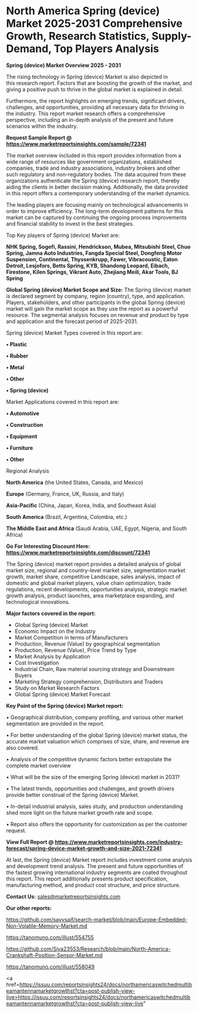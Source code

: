 # North America Spring (device) Market 2025-2031 Comprehensive Growth, Research Statistics, Supply-Demand,  Top Players Analysis

<Strong> Spring (device) Market Overview 2025 - 2031</strong>

The rising technology in Spring (device) Market is also depicted in this research report. Factors that are boosting the growth of the market, and giving a positive push to thrive in the global market is explained in detail.

Furthermore, the report highlights on emerging trends, significant drivers, challenges, and opportunities, providing all necessary data for thriving in the industry. This report market research offers a comprehensive perspective, including an in-depth analysis of the present and future scenarios within the industry.

<strong>Request Sample Report @ <a href=https://www.marketreportsinsights.com/sample/72341>https://www.marketreportsinsights.com/sample/72341</a></strong>

The market overview included in this report provides information from a wide range of resources like government organizations, established companies, trade and industry associations, industry brokers and other such regulatory and non-regulatory bodies. The data acquired from these organizations authenticate the Spring (device) research report, thereby aiding the clients in better decision making. Additionally, the data provided in this report offers a contemporary understanding of the market dynamics.

The leading players are focusing mainly on technological advancements in order to improve efficiency. The long-term development patterns for this market can be captured by continuing the ongoing process improvements and financial stability to invest in the best strategies.

Top Key players of Spring (device) Market are:

<strong>NHK Spring, Sogefi, Rassini, Hendrickson, Mubea, Mitsubishi Steel, Chuo Spring, Jamna Auto Industries, Fangda Special Steel, Dongfeng Motor Suspension, Continental, Thyssenkrupp, Fawer, Vibracoustic, Eaton Detroit, Lesjofors, Betts Spring, KYB, Shandong Leopard, Eibach, Firestone, Kilen Springs, Vikrant Auto, Zhejiang Meili, Akar Tools, BJ Spring</strong>

<strong><b>Global Spring (device) Market Scope and Size:</b></strong>
The Spring (device) market is declared segment by company, region (country), type, and application. Players, stakeholders, and other participants in the global Spring (device) market will gain the market scope as they use the report as a powerful resource. The segmental analysis focuses on revenue and product by type and application and the forecast period of 2025-2031.

Spring (device) Market Types covered in this report are:

<strong>• Plastic

• Rubber

• Metal

• Other

• Spring (device)</strong>

Market Applications covered in this report are:

<strong>• Automotive

• Construction

• Equipment

• Furniture

• Other</strong> 

Regional Analysis

<strong>North America</strong> (the United States, Canada, and Mexico)

<strong>Europe</strong> (Germany, France, UK, Russia, and Italy)

<strong>Asia-Pacific</strong> (China, Japan, Korea, India, and Southeast Asia)

<strong>South America</strong> (Brazil, Argentina, Colombia, etc.)

<strong>The Middle East and Africa</strong> (Saudi Arabia, UAE, Egypt, Nigeria, and South Africa)

<strong>Go For Interesting Discount Here: <a href=https://www.marketreportsinsights.com/discount/72341>https://www.marketreportsinsights.com/discount/72341</a></strong>

The Spring (device) market report provides a detailed analysis of global market size, regional and country-level market size, segmentation market growth, market share, competitive Landscape, sales analysis, impact of domestic and global market players, value chain optimization, trade regulations, recent developments, opportunities analysis, strategic market growth analysis, product launches, area marketplace expanding, and technological innovations.

<strong><b>Major factors covered in the report:</b></strong>
<ul>
  <li>Global Spring (device) Market </li>
  <li>Economic Impact on the Industry</li>
  <li>Market Competition in terms of Manufacturers</li>
  <li>Production, Revenue (Value) by geographical segmentation</li>
  <li>Production, Revenue (Value), Price Trend by Type</li>
  <li>Market Analysis by Application</li>
  <li>Cost Investigation</li>
  <li>Industrial Chain, Raw material sourcing strategy and Downstream Buyers</li>
  <li>Marketing Strategy comprehension, Distributors and Traders</li>
  <li>Study on Market Research Factors</li>
  <li>Global Spring (device) Market Forecast</li>
</ul>

<strong><b>Key Point of the Spring (device) Market report:</b></strong>

• Geographical distribution, company profiling, and various other market segmentation are provided in the report.

• For better understanding of the global Spring (device) market status, the accurate market valuation which comprises of size, share, and revenue are also covered.

• Analysis of the competitive dynamic factors better extrapolate the complete market overview

• What will be the size of the emerging Spring (device) market in 2031?

• The latest trends, opportunities and challenges, and growth drivers provide better construal of the Spring (device) Market.

• In-detail industrial analysis, sales study, and production understanding shed more light on the future market growth rate and scope.

• Report also offers the opportunity for customization as per the customer request.

<strong><b>View Full Report @ <a href=https://www.marketreportsinsights.com/industry-forecast/spring-device-market-growth-and-size-2021-72341>https://www.marketreportsinsights.com/industry-forecast/spring-device-market-growth-and-size-2021-72341</a></b></strong>


At last, the Spring (device) Market report includes investment come analysis and development trend analysis. The present and future opportunities of the fastest growing international industry segments are coated throughout this report. This report additionally presents product specification, manufacturing method, and product cost structure, and price structure.

<strong>Contact Us:</strong>
sales@marketreportsinsights.com

<strong>Our other reports:</strong>

<a href=https://github.com/sayysaif/search-market/blob/main/Europe-Embedded-Non-Volatile-Memory-Market.md>https://github.com/sayysaif/search-market/blob/main/Europe-Embedded-Non-Volatile-Memory-Market.md</a>

<a href=https://tanomuno.com/illust/554755>https://tanomuno.com/illust/554755</a>

<a href=https://github.com/Siya23553/Research/blob/main/North-America-Crankshaft-Position-Sensor-Market.md>https://github.com/Siya23553/Research/blob/main/North-America-Crankshaft-Position-Sensor-Market.md</a>

<a href=https://tanomuno.com/illust/558049>https://tanomuno.com/illust/558049</a>

<a href=https://issuu.com/reportsinsights24/docs/northamericaswitchedmultibeamantennamarketgrowthst?cta=post-publish-view-live>https://issuu.com/reportsinsights24/docs/northamericaswitchedmultibeamantennamarketgrowthst?cta=post-publish-view-live</a>"

